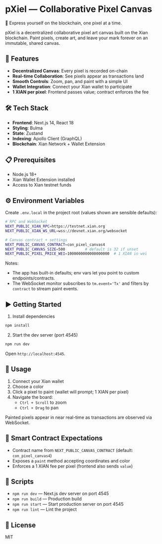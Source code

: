 # pXiel — Collaborative Pixel Canvas

🎨 Express yourself on the blockchain, one pixel at a time.

pXiel is a decentralized collaborative pixel art canvas built on the Xian blockchain. Paint pixels, create art, and leave your mark forever on an immutable, shared canvas.

## 🚀 Features

- **Decentralized Canvas**: Every pixel is recorded on-chain
- **Real-time Collaboration**: See pixels appear as transactions land
- **Smooth Controls**: Zoom, pan, and paint with a simple UI
- **Wallet Integration**: Connect your Xian wallet to participate
- **1 XIAN per pixel**: Frontend passes value; contract enforces the fee

## 🛠️ Tech Stack

- **Frontend**: Next.js 14, React 18
- **Styling**: Bulma
- **State**: Zustand
- **Indexing**: Apollo Client (GraphQL)
- **Blockchain**: Xian Network + Wallet Extension

## 📋 Prerequisites

- Node.js 18+
- Xian Wallet Extension installed
- Access to Xian testnet funds

## ⚙️ Environment Variables

Create `.env.local` in the project root (values shown are sensible defaults):

```bash
# RPC and WebSocket
NEXT_PUBLIC_XIAN_RPC=https://testnet.xian.org
NEXT_PUBLIC_XIAN_WS_URL=wss://devnet.xian.org/websocket

# Canvas contract + settings
NEXT_PUBLIC_CANVAS_CONTRACT=con_pixel_canvas4
NEXT_PUBLIC_CANVAS_SIZE=500         # default is 32 if unset
NEXT_PUBLIC_PIXEL_PRICE_WEI=1000000000000000000  # 1 XIAN in wei
```

Notes:

- The app has built-in defaults; env vars let you point to custom endpoints/contracts.
- The WebSocket monitor subscribes to `tm.event='Tx'` and filters by `contract` to stream paint events.

## ▶️ Getting Started

1. Install dependencies

```bash
npm install
```

2. Start the dev server (port 4545)

```bash
npm run dev
```

Open `http://localhost:4545`.

## 🧭 Usage

1. Connect your Xian wallet
2. Choose a color
3. Click a pixel to paint (wallet will prompt; 1 XIAN per pixel)
4. Navigate the board:
   - `Ctrl + Scroll` to zoom
   - `Ctrl + Drag` to pan

Painted pixels appear in near real-time as transactions are observed via WebSocket.

## 🔗 Smart Contract Expectations

- Contract name from `NEXT_PUBLIC_CANVAS_CONTRACT` (default: `con_pixel_canvas4`)
- Exposes a `paint` method accepting coordinates and color
- Enforces a 1 XIAN fee per pixel (frontend also sends `value`)

## 🧱 Scripts

- `npm run dev` — Next.js dev server on port 4545
- `npm run build` — Production build
- `npm run start` — Start production server on port 4545
- `npm run lint` — Lint the project

## 📄 License

MIT

